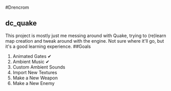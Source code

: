 #Drencrom
## dc_quake
This project is mostly just me messing around with Quake, trying to (re)learn map creation and tweak around with the engine.  Not sure where it'll go, but it's a good learning experience.
##Goals
1. Animated Gates ✔
2. Ambient Music ✔
3. Custom Ambient Sounds
4. Import New Textures
5. Make a New Weapon
6. Make a New Enemy
